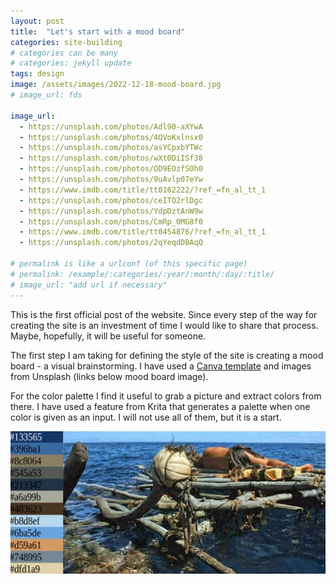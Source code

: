 ```yaml
---
layout: post
title:  "Let's start with a mood board"
categories: site-building
# categories can be many
# categories: jekyll update
tags: design
image: /assets/images/2022-12-18-mood-board.jpg
# image_url: fds

image_url: 
  - https://unsplash.com/photos/Adl90-aXYwA
  - https://unsplash.com/photos/4QVoKxlnsx0
  - https://unsplash.com/photos/asYCpxbYTWc
  - https://unsplash.com/photos/wXt0DiISf38
  - https://unsplash.com/photos/OD9EOzfSOh0
  - https://unsplash.com/photos/9uAvlp07eYw
  - https://www.imdb.com/title/tt0162222/?ref_=fn_al_tt_1
  - https://unsplash.com/photos/ceITO2rlDgc
  - https://unsplash.com/photos/YdpDztAnW9w
  - https://unsplash.com/photos/CmRp_0MG8f0
  - https://www.imdb.com/title/tt0454876/?ref_=fn_al_tt_1
  - https://unsplash.com/photos/2qYeqdDBAqQ

# permalink is like a urlconf (of this specific page)
# permalink: /example/:categories/:year/:month/:day/:title/
# image_url: "add url if necessary"
---
```


This is the first official post of the website. Since every step of the way for creating the site is an investment of time I would like to share that process. Maybe, hopefully, it will be useful for someone.

The first step I am taking for defining the style of the site is creating a mood board - a visual brainstorming. I have used a [Canva template](https://www.canva.com/templates/EAFNpzGyfnE-cream-modern-aesthetic-feminine-tender-mood-board-photo-collage/) and images from Unsplash (links below mood board image). 

For the color palette I find it useful to grab a picture and extract colors from there. I have used a feature from Krita that generates a palette  when one color is given as an input. I will not use all of them, but it is a start.

![](/assets/images/2022-12-18-palette.jpg)